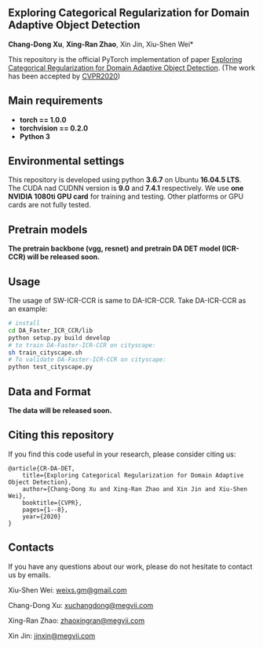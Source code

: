 ## Exploring Categorical Regularization for Domain Adaptive Object Detection
**Chang-Dong Xu**, **Xing-Ran Zhao**, Xin Jin, Xiu-Shen Wei*


This repository is the official PyTorch implementation of paper [Exploring Categorical Regularization for Domain Adaptive Object Detection](). (The work has been accepted by [CVPR2020](http://cvpr2020.thecvf.com/))

## Main requirements

  * **torch == 1.0.0**
  * **torchvision == 0.2.0**
  * **Python 3**

## Environmental settings
This repository is developed using python **3.6.7** on Ubuntu **16.04.5 LTS**. The CUDA nad CUDNN version is **9.0** and **7.4.1** respectively. We use **one NVIDIA 1080ti GPU card** for training and testing. Other platforms or GPU cards are not fully tested.

## Pretrain models
**The pretrain backbone (vgg, resnet) and pretrain DA DET model (ICR-CCR) will be released soon.**

## Usage
The usage of SW-ICR-CCR is same to DA-ICR-CCR. Take DA-ICR-CCR as an example:
```bash
# install
cd DA_Faster_ICR_CCR/lib
python setup.py build develop
# to train DA-Faster-ICR-CCR on cityscape:
sh train_cityscape.sh
# To validate DA-Faster-ICR-CCR on cityscape:
python test_cityscape.py
```

## Data and Format
**The data will be released soon.**

## Citing this repository
If you find this code useful in your research, please consider citing us:
```
@article{CR-DA-DET,
	title={Exploring Categorical Regularization for Domain Adaptive Object Detection},
	author={Chang-Dong Xu and Xing-Ran Zhao and Xin Jin and Xiu-Shen Wei},
	booktitle={CVPR},
	pages={1--8},
	year={2020}
}
```

## Contacts
If you have any questions about our work, please do not hesitate to contact us by emails.

Xiu-Shen Wei: weixs.gm@gmail.com

Chang-Dong Xu: xuchangdong@megvii.com

Xing-Ran Zhao: zhaoxingran@megvii.com

Xin Jin: jinxin@megvii.com
